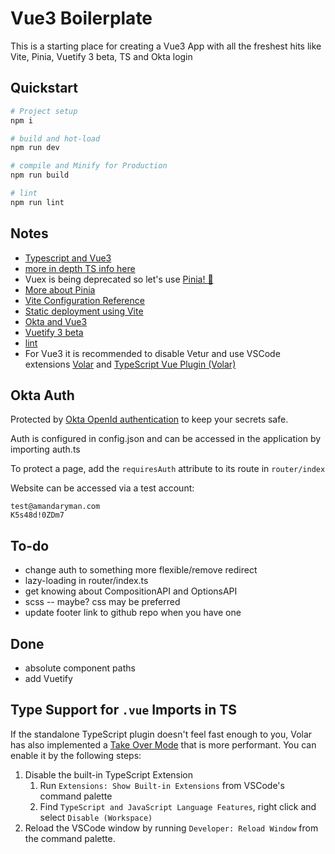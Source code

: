 # Vue3 Boilerplate

This is a starting place for creating a Vue3 App with all the freshest hits like Vite, Pinia, Vuetify 3 beta, TS and Okta login

## Quickstart
```sh
# Project setup
npm i

# build and hot-load
npm run dev

# compile and Minify for Production
npm run build

# lint
npm run lint
```

## Notes
* [Typescript and Vue3](https://vuejs.org/guide/typescript/overview.html)
* [more in depth TS info here](https://blog.logrocket.com/how-to-use-vue-3-typescript/)
* Vuex is being deprecated so let's use [Pinia! 🍍](https://pinia.vuejs.org/core-concepts/)
* [More about Pinia](https://www.vuemastery.com/blog/advantages-of-pinia-vs-vuex/)
* [Vite Configuration Reference](https://vitejs.dev/config/)
* [Static deployment using Vite](https://vitejs.dev/guide/static-deploy.html)
* [Okta and Vue3](https://stackoverflow.com/questions/70910754/how-to-set-up-a-vue-app-with-okta-auth-with-composition-api)
* [Vuetify 3 beta](https://next.vuetifyjs.com/en/)
* [lint](https://eslint.org/)
* For Vue3 it is recommended to disable Vetur and use VSCode extensions [Volar](https://marketplace.visualstudio.com/items?itemName=Vue.volar) and [TypeScript Vue Plugin (Volar)](https://marketplace.visualstudio.com/items?itemName=Vue.vscode-typescript-vue-plugin)

## Okta Auth
Protected by [Okta OpenId authentication](https://developer.okta.com/docs/guides/sign-into-spa-redirect/vue/main/) to keep your secrets safe.

Auth is configured in config.json and can be accessed in the application by importing auth.ts

To protect a page, add the `requiresAuth` attribute to its route in `router/index`

Website can be accessed via a test account:
```
test@amandaryman.com
K5s48d!0ZDm7
```

## To-do
* change auth to something more flexible/remove redirect
* lazy-loading in router/index.ts
* get knowing about CompositionAPI and OptionsAPI
* scss -- maybe? css may be preferred
* update footer link to github repo when you have one

## Done
* absolute component paths
* add Vuetify


## Type Support for `.vue` Imports in TS
If the standalone TypeScript plugin doesn't feel fast enough to you, Volar has also implemented a [Take Over Mode](https://github.com/johnsoncodehk/volar/discussions/471#discussioncomment-1361669) that is more performant. You can enable it by the following steps:

1. Disable the built-in TypeScript Extension
    1) Run `Extensions: Show Built-in Extensions` from VSCode's command palette
    2) Find `TypeScript and JavaScript Language Features`, right click and select `Disable (Workspace)`
2. Reload the VSCode window by running `Developer: Reload Window` from the command palette.

